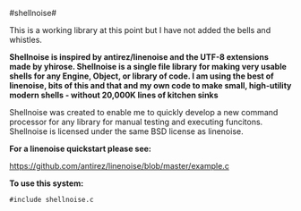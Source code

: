 #shellnoise#

This is a working library at this point but I have not added the bells and whistles.

**Shellnoise is inspired by antirez/linenoise and the UTF-8 extensions
made by yhirose. Shellnoise is a single file library for making very 
usable shells for any Engine, Object, or library of code. I am using the 
best of linenoise, bits of this and that and my own code to make small,
high-utility modern shells - without 20,000K lines of kitchen sinks**

Shellnoise was created to enable me to quickly develop a new command 
processor for any library for manual testing and executing funcitons.
Shellnoise is licensed under the same BSD license as linenoise.

**For a linenoise quickstart please see:**

https://github.com/antirez/linenoise/blob/master/example.c

**To use this system:**

    #include shellnoise.c
